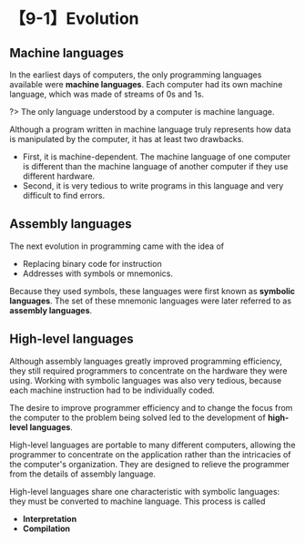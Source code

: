# 【9-1】Evolution

## Machine languages

In the earliest days of computers, the only programming languages available were **machine languages**. Each computer had its own machine language, which was made of streams of 0s and 1s.

?> The only language understood by a computer is machine language.

Although a program written in machine language truly represents how data is manipulated by the computer, it has at least two drawbacks.

- First, it is machine-dependent. The machine language of one computer is different than the machine language of another computer if they use different hardware.
- Second, it is very tedious to write programs in this language and very difficult to find errors.

## Assembly languages

The next evolution in programming came with the idea of

- Replacing binary code for instruction
- Addresses with symbols or mnemonics.

Because they used symbols, these languages were first known as **symbolic languages**. The set of these mnemonic languages were later referred to as **assembly languages**.

## High-level languages

Although assembly languages greatly improved programming efficiency, they still required programmers to concentrate on the hardware they were using. Working with symbolic languages was also very tedious, because each machine instruction had to be individually coded.

The desire to improve programmer efficiency and to change the focus from the computer to the problem being solved led to the development of **high-level languages**.

High-level languages are portable to many different computers, allowing the programmer to concentrate on the application rather than the intricacies of the computer's organization. They are designed to relieve the programmer from the details of assembly language.

High-level languages share one characteristic with symbolic languages: they must be converted to machine language. This process is called

- **Interpretation**
- **Compilation**
